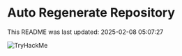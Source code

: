 # Auto Regenerate Repository

This README was last updated: 2025-02-08 05:07:27

 ![TryHackMe](https://tryhackme.com/badge/533634)
